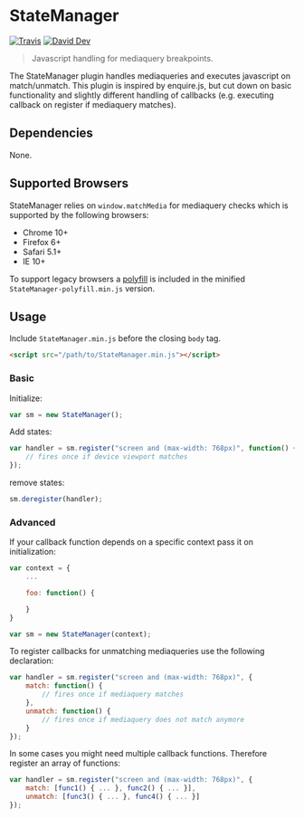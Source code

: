 # StateManager

[![Travis](https://img.shields.io/travis/lgraubner/state-manager.svg)](https://travis-ci.org/lgraubner/state-manager) [![David Dev](https://img.shields.io/david/dev/lgraubner/state-manager.svg)](https://david-dm.org/lgraubner/state-manager#info=devDependencies)

> Javascript handling for mediaquery breakpoints.

The StateManager plugin handles mediaqueries and executes javascript on match/unmatch. This plugin is inspired by enquire.js, but cut down on basic functionality and slightly different handling of callbacks (e.g. executing callback on register if mediaquery matches).

## Dependencies

None.

## Supported Browsers

StateManager relies on `window.matchMedia` for mediaquery checks which is supported by the following browsers:

* Chrome 10+
* Firefox 6+
* Safari 5.1+
* IE 10+

To support legacy browsers a [polyfill](https://github.com/paulirish/matchMedia.js) is included in the minified `StateManager-polyfill.min.js` version.

## Usage

Include `StateManager.min.js` before the closing `body` tag.

```HTML
<script src="/path/to/StateManager.min.js"></script>
```

### Basic

Initialize:

```JavaScript
var sm = new StateManager();
```

Add states:

```JavaScript
var handler = sm.register("screen and (max-width: 768px)", function() {
    // fires once if device viewport matches
});
```

remove states:

```JavaScript
sm.deregister(handler);
```

### Advanced

If your callback function depends on a specific context pass it on initialization:

```JavaScript
var context = {
    ...

    foo: function() {

    }
}

var sm = new StateManager(context);
```

To register callbacks for unmatching mediaqueries use the following declaration:

```JavaScript
var handler = sm.register("screen and (max-width: 768px)", {
    match: function() {
        // fires once if mediaquery matches
    },
    unmatch: function() {
        // fires once if mediaquery does not match anymore
    }
});
```

In some cases you might need multiple callback functions. Therefore register an array of functions:

```JavaScript
var handler = sm.register("screen and (max-width: 768px)", {
    match: [func1() { ... }, func2() { ... }],
    unmatch: [func3() { ... }, func4() { ... }]
});
```
